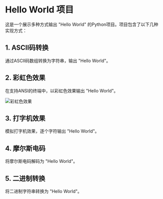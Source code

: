 # Hello World 项目

这是一个展示多种方式输出 "Hello World" 的Python项目。项目包含了以下几种实现方式：

## 1. ASCII码转换
通过ASCII码数组转换为字符串，输出 "Hello World"。

## 2. 彩虹色效果
在支持ANSI的终端中，以彩虹色效果输出 "Hello World"。

![彩虹色效果](https://gmlblog.oss-cn-hangzhou.aliyuncs.com/img/image-20250418171446721.png)
## 3. 打字机效果
模拟打字机效果，逐个字符输出 "Hello World"。

## 4. 摩尔斯电码
将摩尔斯电码解码为 "Hello World"。

## 5. 二进制转换
将二进制字符串转换为 "Hello World"。
